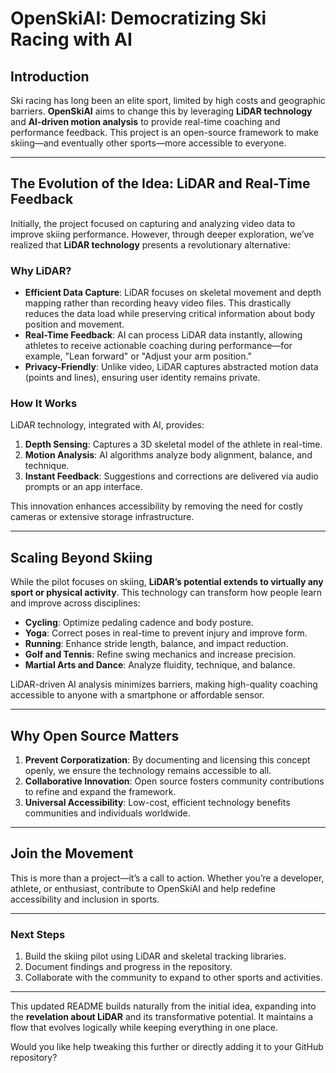 # OpenSkiAI: Democratizing Ski Racing with AI

## Introduction
Ski racing has long been an elite sport, limited by high costs and geographic barriers. **OpenSkiAI** aims to change this by leveraging **LiDAR technology** and **AI-driven motion analysis** to provide real-time coaching and performance feedback. This project is an open-source framework to make skiing—and eventually other sports—more accessible to everyone.

---

## The Evolution of the Idea: LiDAR and Real-Time Feedback
Initially, the project focused on capturing and analyzing video data to improve skiing performance. However, through deeper exploration, we’ve realized that **LiDAR technology** presents a revolutionary alternative:

### **Why LiDAR?**
- **Efficient Data Capture**: LiDAR focuses on skeletal movement and depth mapping rather than recording heavy video files. This drastically reduces the data load while preserving critical information about body position and movement.
- **Real-Time Feedback**: AI can process LiDAR data instantly, allowing athletes to receive actionable coaching during performance—for example, "Lean forward" or "Adjust your arm position."
- **Privacy-Friendly**: Unlike video, LiDAR captures abstracted motion data (points and lines), ensuring user identity remains private.

### **How It Works**
LiDAR technology, integrated with AI, provides:
1. **Depth Sensing**: Captures a 3D skeletal model of the athlete in real-time.
2. **Motion Analysis**: AI algorithms analyze body alignment, balance, and technique.
3. **Instant Feedback**: Suggestions and corrections are delivered via audio prompts or an app interface.

This innovation enhances accessibility by removing the need for costly cameras or extensive storage infrastructure.

---

## Scaling Beyond Skiing
While the pilot focuses on skiing, **LiDAR’s potential extends to virtually any sport or physical activity**. This technology can transform how people learn and improve across disciplines:
- **Cycling**: Optimize pedaling cadence and body posture.
- **Yoga**: Correct poses in real-time to prevent injury and improve form.
- **Running**: Enhance stride length, balance, and impact reduction.
- **Golf and Tennis**: Refine swing mechanics and increase precision.
- **Martial Arts and Dance**: Analyze fluidity, technique, and balance.

LiDAR-driven AI analysis minimizes barriers, making high-quality coaching accessible to anyone with a smartphone or affordable sensor.

---

## Why Open Source Matters
1. **Prevent Corporatization**: By documenting and licensing this concept openly, we ensure the technology remains accessible to all.
2. **Collaborative Innovation**: Open source fosters community contributions to refine and expand the framework.
3. **Universal Accessibility**: Low-cost, efficient technology benefits communities and individuals worldwide.

---

## Join the Movement
This is more than a project—it’s a call to action. Whether you’re a developer, athlete, or enthusiast, contribute to OpenSkiAI and help redefine accessibility and inclusion in sports.

---

### **Next Steps**
1. Build the skiing pilot using LiDAR and skeletal tracking libraries.
2. Document findings and progress in the repository.
3. Collaborate with the community to expand to other sports and activities.

---

This updated README builds naturally from the initial idea, expanding into the **revelation about LiDAR** and its transformative potential. It maintains a flow that evolves logically while keeping everything in one place.

Would you like help tweaking this further or directly adding it to your GitHub repository?

